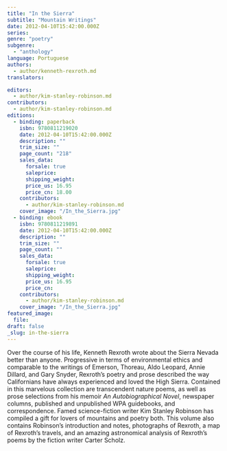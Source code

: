 ```yaml
---
title: "In the Sierra"
subtitle: "Mountain Writings"
date: 2012-04-10T15:42:00.000Z
series:
genre: "poetry"
subgenre:
  - "anthology"
language: Portuguese
authors:
  - author/kenneth-rexroth.md
translators:

editors:
  - author/kim-stanley-robinson.md
contributors:
  - author/kim-stanley-robinson.md
editions:
  - binding: paperback
    isbn: 9780811219020
    date: 2012-04-10T15:42:00.000Z
    description: ""
    trim_size: ""
    page_count: "218"
    sales_data:
      forsale: true
      saleprice:
      shipping_weight:
      price_us: 16.95
      price_cn: 18.00
    contributors:
      - author/kim-stanley-robinson.md
    cover_image: "/In_the_Sierra.jpg"
  - binding: ebook
    isbn: 9780811219891
    date: 2012-04-10T15:42:00.000Z
    description: ""
    trim_size: ""
    page_count: ""
    sales_data:
      forsale: true
      saleprice:
      shipping_weight:
      price_us: 16.95
      price_cn:
    contributors:
      - author/kim-stanley-robinson.md
    cover_image: "/In_the_Sierra.jpg"
featured_image:
  file:
draft: false
_slug: in-the-sierra
---
```


Over the course of his life, Kenneth Rexroth wrote about the Sierra Nevada better than anyone. Progressive in terms of environmental ethics and comparable to the writings of Emerson, Thoreau, Aldo Leopard, Annie Dillard, and Gary Snyder, Rexroth’s poetry and prose described the way Californians have always experienced and loved the High Sierra. Contained in this marvelous collection are transcendent nature poems, as well as prose selections from his memoir _An Autobiographical Novel_, newspaper columns, published and unpublished WPA guidebooks, and correspondence. Famed science-fiction writer Kim Stanley Robinson has compiled a gift for lovers of mountains and poetry both. This volume also contains Robinson’s introduction and notes, photographs of Rexroth, a map of Rexroth’s travels, and an amazing astronomical analysis of Rexroth’s poems by the fiction writer Carter Scholz.

